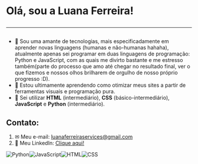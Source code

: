 # Olá, sou a Luana Ferreira!<hr>
* 👀 Sou uma amante de tecnologias, mais especificadamente em aprender novas linguagens (humanas e não-humanas hahaha), atualmente apenas sei programar em duas
linguagens de programação: Python e JavaScript, com as quais me divirto bastante e me estresso também(parte do processo que amo até chegar no resultado final, ver
o que fizemos e nossos olhos brilharem de orgulho de nosso próprio progresso :D).
* 🌱 Estou ultimamente aprendendo como otimizar meus sites a partir de ferramentas visuais e programação pura.
* 📔 Sei utilizar <b>HTML</b> (intermediário), <b>CSS</b> (básico-intermediário), <b>JavaScript</b> e <b>Python</b> (intermediário).
## Contato:
1. ✉ Meu e-mail: [luanaferreiraservices@gmail.com](mailto:luanaferreiraservices@gmail.com)
2. 📃 Meu LinkedIn: [Clique aqui!](https://www.linkedin.com/in/luana-ferreira-de-souza-067748230/)

![Python](https://user-images.githubusercontent.com/89655748/158079307-4c48ef9a-f733-4acd-abdc-e01bb624bfec.png)![JavaScript](https://user-images.githubusercontent.com/89655748/158079556-8fb17373-9d58-4413-9a78-fca7f67538bf.png)![HTML](https://user-images.githubusercontent.com/89655748/158079592-70a02aff-5793-469b-8106-4c0b7932da69.png)![CSS](https://user-images.githubusercontent.com/89655748/158079635-a73f622c-ff83-4df5-945a-a87bde4eadce.png)


